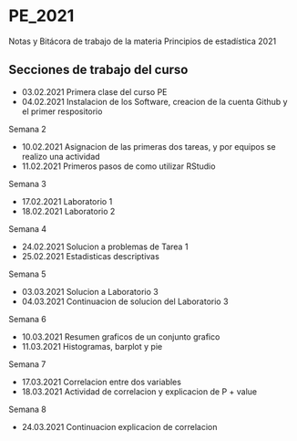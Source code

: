 # PE_2021
Notas y Bitácora de trabajo de la materia Principios de estadística 2021


## Secciones de trabajo del curso

+ 03.02.2021 Primera clase del curso PE
+ 04.02.2021 Instalacion de los Software, creacion de la cuenta Github y el primer respositorio

Semana 2
+ 10.02.2021 Asignacion de las primeras dos tareas, y por equipos se realizo una actividad
+ 11.02.2021 Primeros pasos de como utilizar RStudio

Semana 3
+ 17.02.2021 Laboratorio 1
+ 18.02.2021 Laboratorio 2

Semana 4
+ 24.02.2021 Solucion a problemas de Tarea 1
+ 25.02.2021 Estadisticas descriptivas 

Semana 5
+ 03.03.2021 Solucion a Laboratorio 3
+ 04.03.2021 Continuacion de solucion del Laboratorio 3

Semana 6
+ 10.03.2021 Resumen graficos de un conjunto grafico
+ 11.03.2021 Histogramas, barplot  y pie

Semana 7
+ 17.03.2021 Correlacion entre dos variables
+ 18.03.2021 Actividad de correlacion y explicacion de P + value

Semana 8
+ 24.03.2021 Continuacion explicacion de correlacion 
